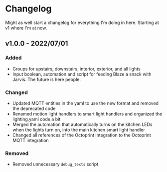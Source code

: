 # Changelog

Might as well start a changelog for everything I'm doing in here. Starting at v1 where I'm at now.

## v1.0.0 - 2022/07/01
### Added
- Groups for upstairs, downstairs, interior, exterior, and all lights
- Input boolean, automation and script for feeding Blaze a snack with Jarvis. The future is here people.

### Changed
- Updated MQTT entities in the yaml to use the new format and removed the deprecated code
- Renamed motion light handlers to smart light handlers and organized the lighting.yaml code a bit
- Merged the automation that automatically turns on the kitchen LEDs when the lights turn on, into the main kitchen smart light handler
- Changed all references of the Octoprint integration to the Octoprint MQTT integration

### Removed
- Removed unnecessary `debug_texts` script